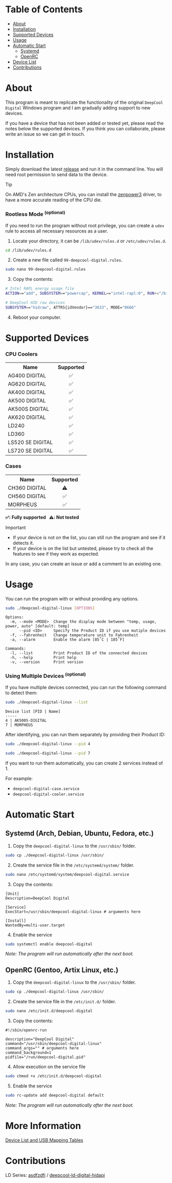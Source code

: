 # Table of Contents
- [About](#about)
- [Installation](#installation)
- [Supported Devices](#supported-devices)
- [Usage](#usage)
- [Automatic Start](#automatic-start)
    - [Systemd](#systemd-arch-debian-ubuntu-fedora-etc)
    - [OpenRC](#openrc-gentoo-artix-linux-etc)
- [Device List](#more-information)
- [Contributions](#contributions)

# About
This program is meant to replicate the functionality of the original `DeepCool Digital`
Windows program and I am gradually adding support to new devices.

If you have a device that has not been added or tested yet, please read the notes below the
supported devices.
If you think you can collaborate, please write an issue so we can get in touch.

# Installation
Simply download the latest [release](https://github.com/Nortank12/deepcool-digital-linux/releases)
and run it in the command line. You will need root permission to send data to the device.

> [!TIP]
> On AMD's Zen architecture CPUs, you can install the [zenpower3](https://github.com/PutinVladimir/zenpower3)
> driver, to have a more accurate reading of the CPU die.

### Rootless Mode <sup>(optional)</sup>
If you need to run the program without root privilege, you can create a `udev` rule to access all necessary resources as a user.

1. Locate your directory, it can be `/lib/udev/rules.d` or `/etc/udev/rules.d`.
```bash
cd /lib/udev/rules.d
```
2. Create a new file called `99-deepcool-digital.rules`.
```bash
sudo nano 99-deepcool-digital.rules
```
3. Copy the contents:
```bash
# Intel RAPL energy usage file
ACTION=="add", SUBSYSTEM=="powercap", KERNEL=="intel-rapl:0", RUN+="/bin/chmod 444 /sys/class/powercap/intel-rapl/intel-rapl:0/energy_uj"

# DeepCool HID raw devices
SUBSYSTEM=="hidraw", ATTRS{idVendor}=="3633", MODE="0666"
```
4. Reboot your computer.

# Supported Devices

### CPU Coolers
<table>
    <tr>
        <th>Name</th>
        <th>Supported</th>
    </tr>
    <tr>
        <td>AG400 DIGITAL</td>
        <td align="center">✅</td>
    </tr>
    <tr>
        <td>AG620 DIGITAL</td>
        <td align="center">✅</td>
    </tr>
    <tr>
        <td>AK400 DIGITAL</td>
        <td align="center">✅</td>
    </tr>
    <tr>
        <td>AK500 DIGITAL</td>
        <td align="center">✅</td>
    </tr>
    <tr>
        <td>AK500S DIGITAL</td>
        <td align="center">✅</td>
    </tr>
    <tr>
        <td>AK620 DIGITAL</td>
        <td align="center">✅</td>
    </tr>
    <tr>
        <td>LD240</td>
        <td align="center">✅</td>
    </tr>
    <tr>
        <td>LD360</td>
        <td align="center">✅</td>
    </tr>
    <tr>
        <td>LS520 SE DIGITAL</td>
        <td align="center">✅</td>
    </tr>
    <tr>
        <td>LS720 SE DIGITAL</td>
        <td align="center">✅</td>
    </tr>
</table>

### Cases
<table>
    <tr>
        <th>Name</th>
        <th>Supported</th>
    </tr>
    <tr>
        <td>CH360 DIGITAL</td>
        <td align="center">⚠️</td>
    </tr>
    <tr>
        <td>CH560 DIGITAL</td>
        <td align="center">✅</td>
    </tr>
    <tr>
        <td>MORPHEUS</td>
        <td align="center">✅</td>
    </tr>
</table>

**✅: Fully supported &nbsp; ⚠️: Not tested**

> [!IMPORTANT]
> - If your device is not on the list, you can still run the program and see if it detects it.
> - If your device is on the list but untested, please try to check all the features to see if they work as expected.
>
> In any case, you can create an issue or add a comment to an existing one.

# Usage
You can run the program with or without providing any options.
```bash
sudo ./deepcool-digital-linux [OPTIONS]
```
```
Options:
  -m, --mode <MODE>  Change the display mode between "temp, usage, power, auto" [default: temp]
      --pid <ID>     Specify the Product ID if you use mutiple devices
  -f, --fahrenheit   Change temperature unit to Fahrenheit
  -a, --alarm        Enable the alarm [85˚C | 185˚F]

Commands:
  -l, --list         Print Product ID of the connected devices
  -h, --help         Print help
  -v, --version      Print version
```

### Using Multiple Devices <sup>(optional)</sup>
If you have multiple devices connected, you can run the following
command to detect them:
```bash
sudo ./deepcool-digital-linux --list
```
```
Device list [PID | Name]
-----
4 | AK500S-DIGITAL
7 | MORPHEUS
```
After identifying, you can run them separately by providing their Product ID:
```bash
sudo ./deepcool-digital-linux --pid 4
```
```bash
sudo ./deepcool-digital-linux --pid 7
```
If you want to run them automatically, you can create 2 services
instead of 1.

For example:
- `deepcool-digital-case.service`
- `deepcool-digital-cooler.service`

# Automatic Start

## Systemd (Arch, Debian, Ubuntu, Fedora, etc.)
1. Copy the `deepcool-digital-linux` to the `/usr/sbin/` folder.
```bash
sudo cp ./deepcool-digital-linux /usr/sbin/
```
2. Create the service file in the `/etc/systemd/system/` folder.
```bash
sudo nano /etc/systemd/system/deepcool-digital.service
```
3. Copy the contents:
```properties
[Unit]
Description=DeepCool Digital

[Service]
ExecStart=/usr/sbin/deepcool-digital-linux # arguments here

[Install]
WantedBy=multi-user.target
```
4. Enable the service
```bash
sudo systemctl enable deepcool-digital
```
*Note: The program will run automatically after the next boot.*

## OpenRC (Gentoo, Artix Linux, etc.)
1. Copy the `deepcool-digital-linux` to the `/usr/sbin/` folder.
```bash
sudo cp ./deepcool-digital-linux /usr/sbin/
```
2. Create the service file in the `/etc/init.d/` folder.
```bash
sudo nano /etc/init.d/deepcool-digital
```
3. Copy the contents:
```properties
#!/sbin/openrc-run

description="DeepCool Digital"
command="/usr/sbin/deepcool-digital-linux"
command_args="" # arguments here
command_background=1
pidfile="/run/deepcool-digital.pid"
```
4. Allow execution on the service file
```bash
sudo chmod +x /etc/init.d/deepcool-digital
```
5. Enable the service
```bash
sudo rc-update add deepcool-digital default
```
*Note: The program will run automatically after the next boot.*

# More Information
[Device List and USB Mapping Tables](device-list)

# Contributions
LD Series: [asdfzdfj](https://github.com/asdfzdfj) / [deepcool-ld-digital-hidapi](https://github.com/asdfzdfj/deepcool-ld-digital-hidapi)
